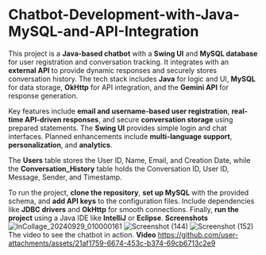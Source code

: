 # Chatbot-Development-with-Java-MySQL-and-API-Integration
This project is a **Java-based chatbot** with a **Swing UI** and **MySQL database** for user registration and conversation tracking. It integrates with an **external API** to provide dynamic responses and securely stores conversation history. The tech stack includes **Java** for logic and UI, **MySQL** for data storage, **OkHttp** for API integration, and the **Gemini API** for response generation.

Key features include **email and username-based user registration**, **real-time API-driven responses**, and secure **conversation storage** using prepared statements. The **Swing UI** provides simple login and chat interfaces. Planned enhancements include **multi-language support**, **personalization**, and **analytics**.

The **Users** table stores the User ID, Name, Email, and Creation Date, while the **Conversation_History** table holds the Conversation ID, User ID, Message, Sender, and Timestamp.

To run the project, **clone the repository**, **set up MySQL** with the provided schema, and **add API keys** to the configuration files. Include dependencies like **JDBC drivers** and **OkHttp** for smooth connections. Finally, **run the project** using a Java IDE like **IntelliJ** or **Eclipse**.
**Screenshots** 
![InCollage_20240929_010000161](https://github.com/user-attachments/assets/938fcd09-bf0e-400e-9f10-26a73d94fe08)
![Screenshot (144)](https://github.com/user-attachments/assets/3f42d21e-c4a9-40bd-8ef0-20a49f0d3ecb)
![Screenshot (152)](https://github.com/user-attachments/assets/11b929da-2ab8-4d2a-b0f3-0732d29af553)
The video to see the chatbot in action.
**Video**
https://github.com/user-attachments/assets/21af1759-6674-453c-b374-69cb6713c2e9

